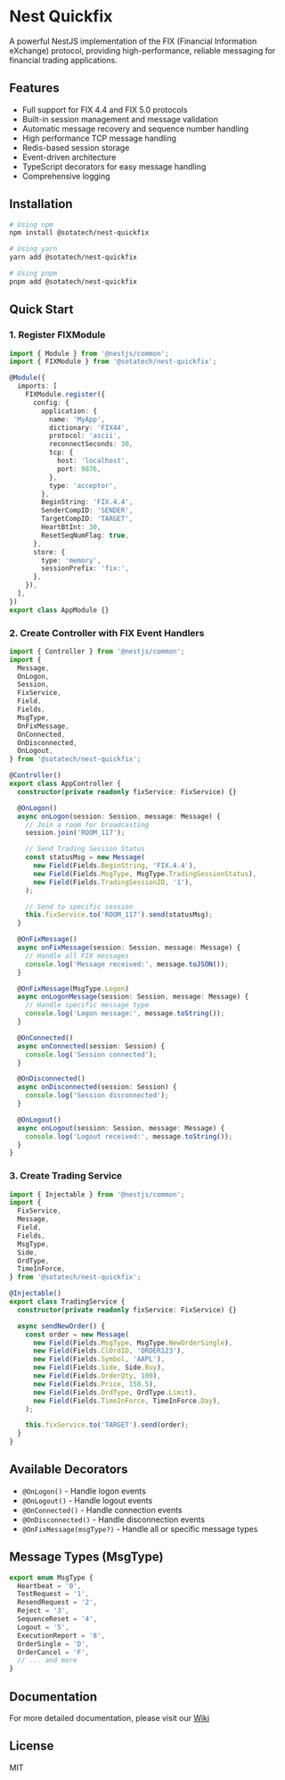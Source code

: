 # Nest Quickfix

A powerful NestJS implementation of the FIX (Financial Information eXchange) protocol, providing high-performance, reliable messaging for financial trading applications.

## Features

- Full support for FIX 4.4 and FIX 5.0 protocols
- Built-in session management and message validation
- Automatic message recovery and sequence number handling
- High performance TCP message handling
- Redis-based session storage
- Event-driven architecture
- TypeScript decorators for easy message handling
- Comprehensive logging

## Installation

```bash
# Using npm
npm install @sotatech/nest-quickfix

# Using yarn
yarn add @sotatech/nest-quickfix

# Using pnpm
pnpm add @sotatech/nest-quickfix
```

## Quick Start

### 1. Register FIXModule

```typescript
import { Module } from '@nestjs/common';
import { FIXModule } from '@sotatech/nest-quickfix';

@Module({
  imports: [
    FIXModule.register({
      config: {
        application: {
          name: 'MyApp',
          dictionary: 'FIX44',
          protocol: 'ascii',
          reconnectSeconds: 30,
          tcp: {
            host: 'localhost',
            port: 9876,
          },
          type: 'acceptor',
        },
        BeginString: 'FIX.4.4',
        SenderCompID: 'SENDER',
        TargetCompID: 'TARGET',
        HeartBtInt: 30,
        ResetSeqNumFlag: true,
      },
      store: {
        type: 'memory',
        sessionPrefix: 'fix:',
      },
    }),
  ],
})
export class AppModule {}
```

### 2. Create Controller with FIX Event Handlers

```typescript
import { Controller } from '@nestjs/common';
import {
  Message,
  OnLogon,
  Session,
  FixService,
  Field,
  Fields,
  MsgType,
  OnFixMessage,
  OnConnected,
  OnDisconnected,
  OnLogout,
} from '@sotatech/nest-quickfix';

@Controller()
export class AppController {
  constructor(private readonly fixService: FixService) {}

  @OnLogon()
  async onLogon(session: Session, message: Message) {
    // Join a room for broadcasting
    session.join('ROOM_117');

    // Send Trading Session Status
    const statusMsg = new Message(
      new Field(Fields.BeginString, 'FIX.4.4'),
      new Field(Fields.MsgType, MsgType.TradingSessionStatus),
      new Field(Fields.TradingSessionID, '1'),
    );

    // Send to specific session
    this.fixService.to('ROOM_117').send(statusMsg);
  }

  @OnFixMessage()
  async onFixMessage(session: Session, message: Message) {
    // Handle all FIX messages
    console.log('Message received:', message.toJSON());
  }

  @OnFixMessage(MsgType.Logon)
  async onLogonMessage(session: Session, message: Message) {
    // Handle specific message type
    console.log('Logon message:', message.toString());
  }

  @OnConnected()
  async onConnected(session: Session) {
    console.log('Session connected');
  }

  @OnDisconnected()
  async onDisconnected(session: Session) {
    console.log('Session disconnected');
  }

  @OnLogout()
  async onLogout(session: Session, message: Message) {
    console.log('Logout received:', message.toString());
  }
}
```

### 3. Create Trading Service

```typescript
import { Injectable } from '@nestjs/common';
import {
  FixService,
  Message,
  Field,
  Fields,
  MsgType,
  Side,
  OrdType,
  TimeInForce,
} from '@sotatech/nest-quickfix';

@Injectable()
export class TradingService {
  constructor(private readonly fixService: FixService) {}

  async sendNewOrder() {
    const order = new Message(
      new Field(Fields.MsgType, MsgType.NewOrderSingle),
      new Field(Fields.ClOrdID, 'ORDER123'),
      new Field(Fields.Symbol, 'AAPL'),
      new Field(Fields.Side, Side.Buy),
      new Field(Fields.OrderQty, 100),
      new Field(Fields.Price, 150.5),
      new Field(Fields.OrdType, OrdType.Limit),
      new Field(Fields.TimeInForce, TimeInForce.Day),
    );

    this.fixService.to('TARGET').send(order);
  }
}
```

## Available Decorators

- `@OnLogon()` - Handle logon events
- `@OnLogout()` - Handle logout events
- `@OnConnected()` - Handle connection events
- `@OnDisconnected()` - Handle disconnection events
- `@OnFixMessage(msgType?)` - Handle all or specific message types

## Message Types (MsgType)

```typescript
export enum MsgType {
  Heartbeat = '0',
  TestRequest = '1',
  ResendRequest = '2',
  Reject = '3',
  SequenceReset = '4',
  Logout = '5',
  ExecutionReport = '8',
  OrderSingle = 'D',
  OrderCancel = 'F',
  // ... and more
}
```

## Documentation

For more detailed documentation, please visit our [Wiki](https://github.com/sotaaaaa/nest-quickfix/wiki)

## License

MIT
